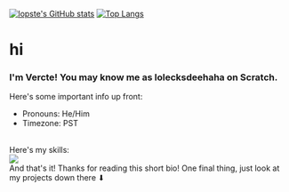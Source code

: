 [![lopste's GitHub stats](https://github-readme-stats.vercel.app/api?username=vercte&show_icons=true)](https://github.com/anuraghazra/github-readme-stats)
[![Top Langs](https://github-readme-stats.vercel.app/api/top-langs/?username=vercte&layout=compact)](https://github.com/anuraghazra/github-readme-stats)
<p align="center">
  <h1>hi</h1>
  <h3>I'm Vercte! You may know me as lolecksdeehaha on Scratch.</h3>

  Here's some important info up front:
  <ul>
    <li>Pronouns: He/Him</li>
    <li>Timezone: PST</li>
  </ul><br>
  Here's my skills: <br>
  <a href="https://skillicons.dev">
    <img src="https://skillicons.dev/icons?i=ts,js,html,css,svg,nodejs,webpack,lua,java,gradle,bash,powershell,blender,godot,vim,vscode,idea,linux,raspberrypi,git,github,md&perline=5" />
  </a><br>
  And that's it! Thanks for reading this short bio! One final thing, just look at my projects down there ⬇
</p>
